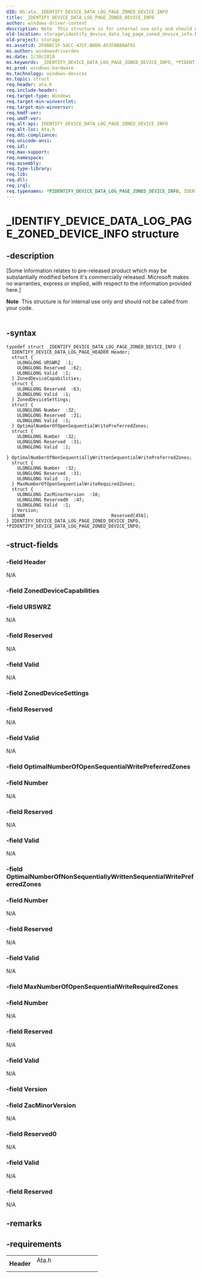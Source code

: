 ```yaml
---
UID: NS:ata._IDENTIFY_DEVICE_DATA_LOG_PAGE_ZONED_DEVICE_INFO
title: _IDENTIFY_DEVICE_DATA_LOG_PAGE_ZONED_DEVICE_INFO
author: windows-driver-content
description: Note  This structure is for internal use only and should not be called from your code. .
old-location: storage\identify_device_data_log_page_zoned_device_info.htm
old-project: storage
ms.assetid: 2F0B6C1F-54CC-47CF-B0D0-A53FAB80AF91
ms.author: windowsdriverdev
ms.date: 1/10/2018
ms.keywords: _IDENTIFY_DEVICE_DATA_LOG_PAGE_ZONED_DEVICE_INFO, *PIDENTIFY_DEVICE_DATA_LOG_PAGE_ZONED_DEVICE_INFO, IDENTIFY_DEVICE_DATA_LOG_PAGE_ZONED_DEVICE_INFO
ms.prod: windows-hardware
ms.technology: windows-devices
ms.topic: struct
req.header: ata.h
req.include-header: 
req.target-type: Windows
req.target-min-winverclnt: 
req.target-min-winversvr: 
req.kmdf-ver: 
req.umdf-ver: 
req.alt-api: IDENTIFY_DEVICE_DATA_LOG_PAGE_ZONED_DEVICE_INFO
req.alt-loc: Ata.h
req.ddi-compliance: 
req.unicode-ansi: 
req.idl: 
req.max-support: 
req.namespace: 
req.assembly: 
req.type-library: 
req.lib: 
req.dll: 
req.irql: 
req.typenames: *PIDENTIFY_DEVICE_DATA_LOG_PAGE_ZONED_DEVICE_INFO, IDENTIFY_DEVICE_DATA_LOG_PAGE_ZONED_DEVICE_INFO
---
```


# _IDENTIFY_DEVICE_DATA_LOG_PAGE_ZONED_DEVICE_INFO structure



## -description
<p class="CCE_Message">[Some information relates to pre-released product which may be substantially modified before it's commercially released. Microsoft makes no warranties, express or implied, with respect to the information provided here.]


<div class="alert"><b>Note</b>  This  structure is for internal use only and should not be called from your code.</div>
<div> </div>




## -syntax

````
typedef struct _IDENTIFY_DEVICE_DATA_LOG_PAGE_ZONED_DEVICE_INFO {
  IDENTIFY_DEVICE_DATA_LOG_PAGE_HEADER Header;
  struct {
    ULONGLONG URSWRZ  :1;
    ULONGLONG Reserved  :62;
    ULONGLONG Valid  :1;
  } ZonedDeviceCapabilities;
  struct {
    ULONGLONG Reserved  :63;
    ULONGLONG Valid  :1;
  } ZonedDeviceSettings;
  struct {
    ULONGLONG Number  :32;
    ULONGLONG Reserved  :31;
    ULONGLONG Valid  :1;
  } OptimalNumberOfOpenSequentialWritePreferredZones;
  struct {
    ULONGLONG Number  :32;
    ULONGLONG Reserved  :31;
    ULONGLONG Valid  :1;
  } OptimalNumberOfNonSequentiallyWrittenSequentialWritePreferredZones;
  struct {
    ULONGLONG Number  :32;
    ULONGLONG Reserved  :31;
    ULONGLONG Valid  :1;
  } MaxNumberOfOpenSequentialWriteRequiredZones;
  struct {
    ULONGLONG ZacMinorVersion  :16;
    ULONGLONG Reserved0  :47;
    ULONGLONG Valid  :1;
  } Version;
  UCHAR                                Reserved[456];
} IDENTIFY_DEVICE_DATA_LOG_PAGE_ZONED_DEVICE_INFO, *PIDENTIFY_DEVICE_DATA_LOG_PAGE_ZONED_DEVICE_INFO;
````


## -struct-fields

### -field Header

N/A


### -field ZonedDeviceCapabilities


### -field URSWRZ

N/A


### -field Reserved

N/A


### -field Valid

N/A

</dd>
</dl>

### -field ZonedDeviceSettings


### -field Reserved

N/A


### -field Valid

N/A

</dd>
</dl>

### -field OptimalNumberOfOpenSequentialWritePreferredZones


### -field Number

N/A


### -field Reserved

N/A


### -field Valid

N/A

</dd>
</dl>

### -field OptimalNumberOfNonSequentiallyWrittenSequentialWritePreferredZones


### -field Number

N/A


### -field Reserved

N/A


### -field Valid

N/A

</dd>
</dl>

### -field MaxNumberOfOpenSequentialWriteRequiredZones


### -field Number

N/A


### -field Reserved

N/A


### -field Valid

N/A

</dd>
</dl>

### -field Version


### -field ZacMinorVersion

N/A


### -field Reserved0

N/A


### -field Valid

N/A

</dd>
</dl>

### -field Reserved

N/A


## -remarks


## -requirements
<table>
<tr>
<th width="30%">
Header

</th>
<td width="70%">
<dl>
<dt>Ata.h</dt>
</dl>
</td>
</tr>
</table>
